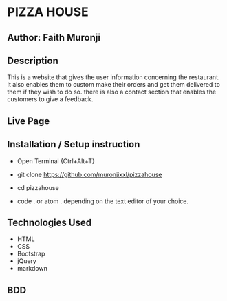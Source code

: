 # PIZZA HOUSE
## Author: Faith Muronji
## Description
This is a website that gives the user information concerning the restaurant. It also enables them to custom make their orders and get them delivered to them if they wish to do so. there is also a contact section that enables the customers to give a feedback.

## Live Page

## Installation / Setup instruction
* Open Terminal {Ctrl+Alt+T}

* git clone https://github.com/muronjixxl/pizzahouse

* cd pizzahouse

* code . or atom . depending on the text editor of your choice.

## Technologies Used
* HTML
* CSS
* Bootstrap
* jQuery
* markdown

## BDD

## Known Bugs
No known bugs

## Contact Information
If you have any question or contributions,<a href="mailto: faith.muronji@student.moringaschool.com">email us today!</a>

## License
MIT License: [click on me](https://github.com/muronjixxl/pizzahouse/blob/main/license)

Copyright (c) 2021

FAITH MURONJI